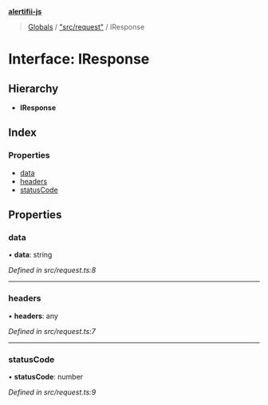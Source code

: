**[alertifii-js](../README.md)**

> [Globals](../globals.md) / ["src/request"](../modules/_src_request_.md) / IResponse

# Interface: IResponse

## Hierarchy

* **IResponse**

## Index

### Properties

* [data](_src_request_.iresponse.md#data)
* [headers](_src_request_.iresponse.md#headers)
* [statusCode](_src_request_.iresponse.md#statuscode)

## Properties

### data

•  **data**: string

*Defined in src/request.ts:8*

___

### headers

•  **headers**: any

*Defined in src/request.ts:7*

___

### statusCode

•  **statusCode**: number

*Defined in src/request.ts:9*
